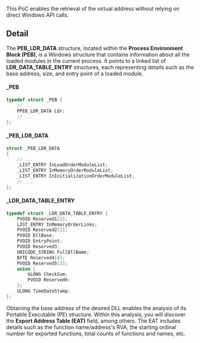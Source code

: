 This PoC enables the retrieval of the virtual address without relying on direct Windows API calls.

## Detail
The **PEB_LDR_DATA** structure, located within the **Process Environment Block (PEB)**, is a Windows structure that contains information about all the loaded modules in the current process. It points to a linked list of **LDR_DATA_TABLE_ENTRY** structures, each representing details such as the base address, size, and entry point of a loaded module.

#### _PEB
```C++
typedef struct _PEB {
    // ...
    PPEB_LDR_DATA Ldr;
    // ...
};
```

#### _PEB_LDR_DATA
```C++
struct _PEB_LDR_DATA
{
    // ...
    _LIST_ENTRY InLoadOrderModuleList;
    _LIST_ENTRY InMemoryOrderModuleList;
    _LIST_ENTRY InInitializationOrderModuleList;
    // ...
}; 
```

#### _LDR_DATA_TABLE_ENTRY
```C++
typedef struct _LDR_DATA_TABLE_ENTRY {
    PVOID Reserved1[2];
    LIST_ENTRY InMemoryOrderLinks;
    PVOID Reserved2[2];
    PVOID DllBase;
    PVOID EntryPoint;
    PVOID Reserved3;
    UNICODE_STRING FullDllName;
    BYTE Reserved4[8];
    PVOID Reserved5[3];
    union {
        ULONG CheckSum;
        PVOID Reserved6;
    };
    ULONG TimeDateStamp;
};
```

Obtaining the base address of the desired DLL enables the analysis of its Portable Executable (PE) structure. Within this analysis, you will discover the **Export Address Table (EAT)** field, among others. The EAT includes details such as the function name/address's RVA, the starting ordinal number for exported functions, total counts of functions and names, etc.

